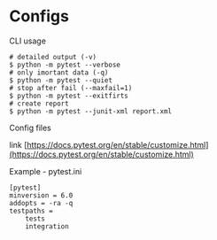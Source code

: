 # Configs

CLI usage

```
# detailed output (-v)
$ python -m pytest --verbose
# only imortant data (-q)
$ python -m pytest --quiet
# stop after fail (--maxfail=1)
$ python -m pytest --exitfirts
# create report
$ python -m pytest --junit-xml report.xml
```

Config files

link [https://docs.pytest.org/en/stable/customize.html](https://docs.pytest.org/en/stable/customize.html)

Example - pytest.ini&#x20;

```
[pytest]
minversion = 6.0
addopts = -ra -q
testpaths =
    tests
    integration
```
